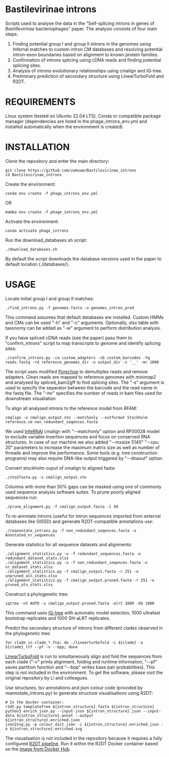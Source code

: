 # Bastilevirinae introns
Scripts used to analyse the data in the "Self-splicing introns in genes of <i>Bastillevirinae</i> bacteriophages" paper.
The analysis consists of four main steps:
1. Finding potential group I and group II introns in the genomes using Infernal matches to custom intron CM databases and resolving potential intron-exon boundaries based on alignment to known protein families.
2. Confirmation of introns splicing using cDNA reads and finding potential splicing sites.
3. Analysis of introns evolutionary relationships using cmalign and IQ-tree.
4. Preliminary prediction of secondary structure using LinearTurboFold and R2DT.


# REQUIREMENTS
Linux system (tested on Ubuntu 22.04 LTS), Conda or compatible package manager (dependencies are listed in the phage_introns_env.yml and installed automatically when the environment is created)


# INSTALLATION
Clone the repository and enter the main directory:
```
git clone https://github.com/zwmuam/Bastilevirinae_introns
cd Bastilevirinae_introns
```


Create the environment:
```
conda env create -f phage_introns_env.yml
```
OR
```
mamba env create -f phage_introns_env.yml
```


Activate the environment:
```
conda activate phage_introns
```


Run the download_databases.sh script:
```
./download_databases.sh
```
By default the script downloads the database versions used in the paper to default location (./databases/).


# USAGE
Locate initial group I and group II matches:
```
./find_introns.py -f genomes.fasta -o genomes_intron_pred
```
This command assumes that default databases are installed. Custom HMMs and CMs can be used "-h" and "-c" arguments.
Optionally, xlsx table with taxonomy can be added as "-w" argument to perform distribution analysis.


If you have spliced cDNA reads (see the paper) pass them to "confirm_introns" script to map transcripts to genome and identify splicing sites:
```
./confirm_introns.py -ca custom_adapters -cb custom_barcodes -fq reads.fastq -rd reference_genomes_dir -o output_dir -s '__' -mr 1000
```
The script uses modified [Porechop](https://github.com/rrwick/Porechop) to demultiplex reads and remove adapters. Clean reads are mapped to reference genomes with minimap2 and analysed by spliced_bam2gff to find splicing sites. The "-s" argument is used to specify the separator between the barcode and the read name in the fastq file. The "-mr" specifies the number of reads in bam files used for downstream visualiation


To align all analysed introns to the reference model from RFAM:
```
cmalign -o cmalign_output.sto --matchonly --outformat Stockholm reference.cm non_redundant_seqences.fasta
```
We used [InfeRNAl](http://eddylab.org/infernal) cmalign with "--matchonly" option and RF00028 model to exclude variable insertion sequences and focus on conserved RNA structures. In case of our machine we also added "--mxsize 5140" "--cpu 20" parameters to increase the maximum matrix size as well as number of threads and improve the performance. Some tools (e.g. tree construction programs) may also require DNA-like output triggered by "--dnaout" option.


Convert stockholm ouput of cmalign to aligned fasta:
```
./sto2fasta.py -s cmalign_output.sto
```


Columns with more than 50% gaps can be masked using one of commonly used sequence analysis software suites. To prune poorly aligned sequences run:
```
./prune_alignment.py -f cmalign_output.fasta -l 50
```


To re-annotate introns (useful for intron sequences imported from external databases like GISSD) and generate R2DT-compatible annotations use:
```
./reannotate_introns.py -f non_redundant_seqences.fasta -o Annotated_nr_sequences
```


Generate statistics for all sequence datasets and alignments:
```
./alignment_statistics.py -u -f redundant_sequences.fasta -o redundant_dataset_stats.xlsx
./alignment_statistics.py -u -f non_redundant_seqences.fasta -o nr_dataset_stats.xlsx
./alignment_statistics.py -f cmalign_output.fasta -r 251 -o unpruned_aln_stats.xlsx
./alignment_statistics.py -f cmalign_output.pruned.fasta -r 251 -o pruned_aln_stats.xlsx
```


Construct a phylogenetic tree:
```
iqtree -nt AUTO -s cmalign_output.pruned.fasta -alrt 1000 -bb 1000
```
This command uses [IQ-tree](http://www.iqtree.org) with automatic model selection, 1000 ultrafast bootstrap replicates and 1000 SH-aLRT replicates.


Predict the secondary structure of introns from different clades observed in the phylogenetic tree:
```
for clade in clade_*.fna; do ./linearturbofold -i ${clade} -o ${clade}_ltf --pf -v --bpp; done
```
[LinearTurboFold](https://github.com/LinearFold/LinearTurboFold) is run to simultaneously align and fold the sequences from each clade ("-v" prints alignment, folding and runtime information, "--pf" saves partition function and "--bpp" writes base pair probabilities).
This step is not included in the environment. To get the software, please visit the original repository by Li and colleagues.


Use structures, tsv annotations and json colour code (provided by reannotate_introns.py) to generate structure visualisations using R2DT:
```
# In the Docker container:
r2dt.py templatefree ${intron_structure}.fasta ${intron_structure}
python3 enrich_json.py --input-json ${intron_structure}.json --input-data ${intron_structure}.annot --output ${intron_structure}.enriched.json
json2svg.py -p colour_dict.json -i ${intron_structure}.enriched.json -o ${intron_structure}.enriched.svg
```
The visualisation is not included in the repository because it requires a fully configured [R2DT pipeline](https://docs.r2dt.bio/en/latest/about.html).
Run it within the R2DT Docker container based on the [image from Docker Hub](https://hub.docker.com/r/rnacentral/r2dt).
